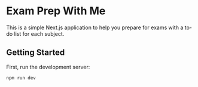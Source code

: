 # Exam Prep With Me

This is a simple Next.js application to help you prepare for exams with a to-do list for each subject.

## Getting Started

First, run the development server:

```bash
npm run dev
